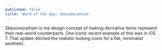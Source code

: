 ```yaml
---
published: false
title: 'Word of the day: Skeuomorphism'
---
```

Skeuomorphism is tne design concept of making derivative items represent their real-world counterparts. One iconic recent example of this was in iOS 7. That update ditched the realistic looking icons for a flat, minimalist aesthetic. 